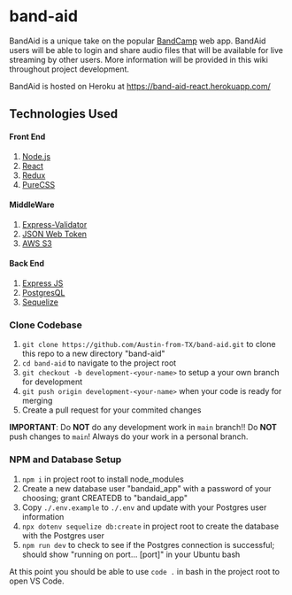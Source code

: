 # band-aid
BandAid is a unique take on the popular [BandCamp](https://bandcamp.com) web app. BandAid users will be able to login and share audio files that will be available for live streaming by other users. More information will be provided in this wiki throughout project development. 

BandAid is hosted on Heroku at https://band-aid-react.herokuapp.com/  

## Technologies Used

#### Front End

1. [Node.js](https://nodejs.org/)
1. [React](https://reactjs.org/)
1. [Redux](https://redux.js.org/)
1. [PureCSS](https://purecss.io/)

#### MiddleWare

1. [Express-Validator](https://express-validator.github.io/docs/)
1. [JSON Web Token](https://jwt.io/)
1. [AWS S3](https://s3.console.aws.amazon.com/)

#### Back End 

1. [Express JS](https://expressjs.com/)
1. [PostgresQL](https://www.postgresql.org/)
1. [Sequelize](https://sequelize.org/master/)


### Clone Codebase

1. `git clone https://github.com/Austin-from-TX/band-aid.git` to clone this repo to a new directory "band-aid"
1. `cd band-aid` to navigate to the project root
1. `git checkout -b development-<your-name>` to setup a your own branch for development
1. `git push origin development-<your-name>` when your code is ready for merging
1. Create a pull request for your commited changes 

**IMPORTANT**: Do **NOT** do any development work in `main` branch!! Do **NOT** push changes to `main`! Always do your work in a personal branch.  


### NPM and Database Setup

1. `npm i` in project root to install node_modules
1. Create a new database user "bandaid_app" with a password of your choosing; grant CREATEDB to "bandaid_app"
1. Copy `./.env.example` to `./.env` and update with your Postgres user information
1. `npx dotenv sequelize db:create` in project root to create the database with the Postgres user
1. `npm run dev` to check to see if the Postgres connection is successful; should show "running on port... [port]" in your Ubuntu bash

At this point you should be able to use `code .` in bash in the project root to open VS Code.

